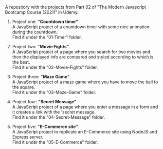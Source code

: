 

A repository with the projects from Part 02 of "The Modern Javascript Bootcamp Course (2021)" in Udemy.

1. Project one: **"Countdown timer"**.  
   A JavaScript project of a countdown timer with some nice animation during the countdown.  
   Find it under the "01-Timer" folder.

2. Project two: **"Movie Fights"**.  
   A JavaScript project of a page where you search for two movies and then the displayed info are compared and styled according to which is the best.  
   Find it under the "02-Movie-Fights" folder.

3. Project three: **"Maze Game"**.  
   A JavaScript project of a maze game where you have to move the ball to the square.  
   Find it under the "03-Maze-Game" folder.

4. Project four: **"Secret Message"**.  
   A JavaScript project of a page where you enter a message in a form and it creates a link with the 'secret message.  
   Find it under the "04-Secret-Message" folder.

5. Project five: **"E-Commerce site"**.  
   A JavaScript project to replicate an E-Commerce site using NodeJS and Express server.  
   Find it under the "05-E-Commerce" folder.


